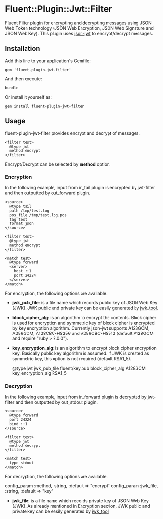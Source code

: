 # Fluent::Plugin::Jwt::Filter

Fluent Filter plugin for encrypting and decrypting messages using JSON Web Token technology (JSON Web Encryption, JSON Web Signature and JSON Web Key). This plugin uses [json-jwt](https://github.com/nov/json-jwt) to encrypt/decrypt messages.

## Installation

Add this line to your application's Gemfile:

    gem 'fluent-plugin-jwt-filter'

And then execute:

    bundle

Or install it yourself as:

    gem install fluent-plugin-jwt-filter

## Usage

fluent-plugin-jwt-filter provides encrypt and decrypt of messages.

    <filter test>
      @type jwt
      method encrypt
    </filter>

Encrypt/Decrypt can be selected by **method** option.

### Encryption

In the following example, input from in_tail plugin is encrypted by jwt-filter and then outputted by out_forward plugin.

    <source>
      @type tail
      path /tmp/test.log
      pos_file /tmp/test.log.pos
      tag test
      format json
    </source>

    <filter test>
      @type jwt
      method encrypt
    </filter>

    <match test>
      @type forward
      <server>
        host ::1
        port 24224
      </server>
    </match>

For encryption, the following options are available.

- **jwk_pub_file**: is a file name which records public key of JSON Web Key (JWK). JWK public and private key can be easily generated by [jwk_tool](https://github.com/toyokazu/jwk-tool).
- **block_cipher_alg**: is an algorithm to encrypt the contents. Block cipher is used for encryption and symmetric key of block cipher is encrypted by key encryption algorithm. Currently json-jwt supports A128GCM, A256GCM, A128CBC-HS256 and A256CBC-HS512 (default A128GCM and require "ruby > 2.0.0").
- **key_encryption_alg**: is an algorithm to encrypt block cipher encryption key. Basically public key algorithm is assumed. If JWK is created as symmetric key, this option is not required (default RSA1_5).

    <filter test>
      @type jwt
      jwk_pub_file fluent/key.pub
      block_cipher_alg A128GCM
      key_encryption_alg RSA1_5
    </filter>


### Decryption

In the following example, input from in_forward plugin is decrypted by jwt-filter and then outputted by out_stdout plugin.

    <source>
      @type forward
      port 24224
      bind ::1
    </source>

    <filter test>
      @type jwt
      method decrypt
    </filter>

    <match test>
      type stdout
    </match>

For decryption, the following options are available.

config_param :method, :string, :default => "encrypt"
config_param :jwk_file, :string, :default => "key"

- **jwk_file**: is a file name which records private key of JSON Web Key (JWK). As already mentioned in Encryption section, JWK public and private key can be easily generated by [jwk_tool](https://github.com/toyokazu/jwk-tool).
